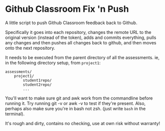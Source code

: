 # Github Classroom Fix 'n Push

A little script to push Github Classroom feedback back to Github. 

Specifically it goes into each repository, changes the remote URL to the original version (instead of the token), adds and commits everything, pulls any changes and then pushes all changes back to github, and then moves onto the next repository.


It needs to be executed from the parent directory of all the assessments. ie, in the following directory setup, from `project1`:

```
assessments/
    project1/
        student1repo/
        student2repo/
        ...
```
You'll want to make sure git and awk work from the commandline before running it. Try running git -v  or awk -v to test if they're present. Also, perhaps also make sure you're in bash not zsh. (just write `bash` in the terminal).

It's rough and dirty, contains no checking, use at own risk without warranty!
